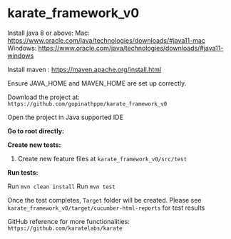 ﻿# karate_framework_v0
 
Install java 8 or above:
Mac: https://www.oracle.com/java/technologies/downloads/#java11-mac
Windows: https://www.oracle.com/java/technologies/downloads/#java11-windows

Install maven :
https://maven.apache.org/install.html

Ensure JAVA_HOME and MAVEN_HOME are set up correctly.

Download the project at: `https://github.com/gopinathppm/karate_framework_v0`

Open the project in Java supported IDE

**Go to root directly:**

**Create new tests:**

1. Create new feature files at `karate_framework_v0/src/test`

**Run tests:**

Run `mvn clean install`
Run `mvn test`

Once the test completes, `Target` folder will be created. Please see `karate_framework_v0/target/cucumber-html-reports` for test results

GitHub reference for more functionalities:
`https://github.com/karatelabs/karate`
